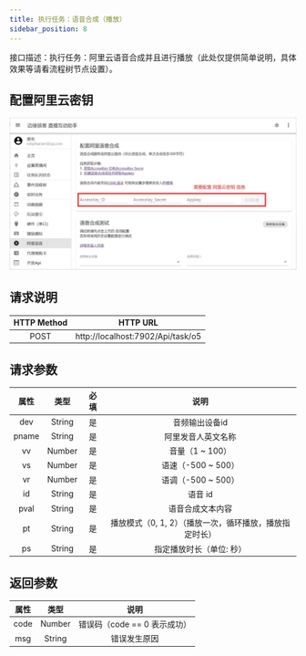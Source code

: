 ```yaml
---
title: 执行任务：语音合成（播放）
sidebar_position: 8
---
```


接口描述：执行任务：阿里云语音合成并且进行播放（此处仅提供简单说明，具体效果等请看流程树节点设置）。

## 配置阿里云密钥

![阿里云语音合成配置.jpg](./img/阿里云语音合成配置.jpg)

## 请求说明
|HTTP Method|HTTP URL|
|:-:|:-:|
|POST|http://localhost:7902/Api/task/o5|


## 请求参数

|属性|类型|必填|说明|
|:-:|:-:|:-:|:-:|
|dev|String|是|音频输出设备id|
|pname|String|是|阿里发音人英文名称|
|vv|Number|是|音量（1 ~ 100）|
|vs|Number|是|语速（-500 ~ 500）|
|vr|Number|是|语调（-500 ~ 500）|
|id|String|是|语音 id|
|pval|String|是|语音合成文本内容|
|pt|String|是|播放模式（0, 1, 2）（播放一次，循环播放，播放指定时长）|
|ps|String|是|指定播放时长（单位: 秒）|


## 返回参数

|属性|类型|说明|
|:-:|:-:|:-:|
|code|Number|错误码（code == 0 表示成功）|
|msg|String|错误发生原因|
